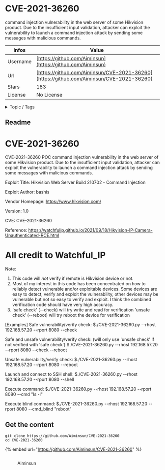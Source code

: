 # CVE-2021-36260

command injection vulnerability in the web server of some Hikvision product. Due to the insufficient input validation, attacker can exploit the vulnerability to launch a command injection attack by sending some messages with malicious commands.

| Infos    | Value                                                              |
| -------- | -------------------------------------------------------------------|
| Username | [https://github.com/Aiminsun](https://github.com/Aiminsun) |
| Url      | [https://github.com/Aiminsun/CVE-2021-36260](https://github.com/Aiminsun/CVE-2021-36260)                                               |
| Stars    | 183                                                          |
| License  | No License                                                        |

<details>

<summary>Topic / Tags</summary>



</details>

## Readme

# CVE-2021-36260
CVE-2021-36260 POC command injection vulnerability in the web server of some Hikvision product. Due to the insufficient input validation, attacker can exploit the vulnerability to launch a command injection attack by sending some messages with malicious commands.

Exploit Title: Hikvision Web Server Build 210702 - Command Injection

Exploit Author: bashis

Vendor Homepage: https://www.hikvision.com/

Version: 1.0

CVE: CVE-2021-36260

Reference: https://watchfulip.github.io/2021/09/18/Hikvision-IP-Camera-Unauthenticated-RCE.html

# All credit to Watchful_IP


Note:
1)  This code will _not_ verify if remote is Hikvision device or not.
2)  Most of my interest in this code has been concentrated on how to
    reliably detect vulnerable and/or exploitable devices.
    Some devices are easy to detect, verify and exploit the vulnerability,
    other devices may be vulnerable but not so easy to verify and exploit.
    I think the combined verification code should have very high accuracy.
3)  'safe check' (--check) will try write and read for verification
    'unsafe check' (--reboot) will try reboot the device for verification

[Examples]
Safe vulnerability/verify check:
    $./CVE-2021-36260.py --rhost 192.168.57.20 --rport 8080 --check

Safe and unsafe vulnerability/verify check:
(will only use 'unsafe check' if not verified with 'safe check')
    $./CVE-2021-36260.py --rhost 192.168.57.20 --rport 8080 --check --reboot

Unsafe vulnerability/verify check:
    $./CVE-2021-36260.py --rhost 192.168.57.20 --rport 8080 --reboot

Launch and connect to SSH shell:
    $./CVE-2021-36260.py --rhost 192.168.57.20 --rport 8080 --shell

Execute command:
    $./CVE-2021-36260.py --rhost 192.168.57.20 --rport 8080 --cmd "ls -l"

Execute blind command:
    $./CVE-2021-36260.py --rhost 192.168.57.20 --rport 8080 --cmd_blind "reboot"




## Get the content

```
git clone https://github.com/Aiminsun/CVE-2021-36260
cd CVE-2021-36260
```

{% embed url="https://github.com/Aiminsun/CVE-2021-36260" %}

<figure><img src="https://avatars.githubusercontent.com/u/58260225?v=4" alt=""><figcaption><p>Aiminsun</p></figcaption></figure>
